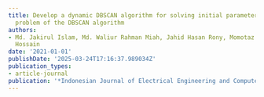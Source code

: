 ```yaml
---
title: Develop a dynamic DBSCAN algorithm for solving initial parameter selection
  problem of the DBSCAN algorithm
authors:
- Md. Jakirul Islam, Md. Waliur Rahman Miah, Jahid Hasan Rony, Momotaz Begum Md. Zakir
  Hossain
date: '2021-01-01'
publishDate: '2025-03-24T17:16:37.989034Z'
publication_types:
- article-journal
publication: '*Indonesian Journal of Electrical Engineering and Computer Science*'
---
```

